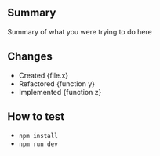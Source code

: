 ## Summary
Summary of what you were trying to do here

## Changes
- Created {file.x}
- Refactored {function y}
- Implemented {function z}

## How to test
- `npm install`
- `npm run dev`